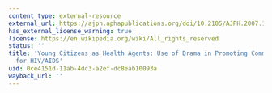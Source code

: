 ```yaml
---
content_type: external-resource
external_url: https://ajph.aphapublications.org/doi/10.2105/AJPH.2007.113704
has_external_license_warning: true
license: https://en.wikipedia.org/wiki/All_rights_reserved
status: ''
title: 'Young Citizens as Health Agents: Use of Drama in Promoting Community Efficacy
  for HIV/AIDS'
uid: 0ce4151d-11ab-4dc3-a2ef-dc8eab10093a
wayback_url: ''
---
```

